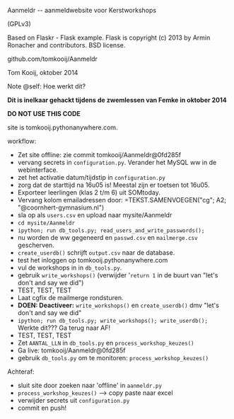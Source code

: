 Aanmeldr -- aanmeldwebsite voor Kerstworkshops

(GPLv3)

Based on Flaskr - Flask example.
Flask is copyright (c) 2013 by Armin Ronacher and contributors. BSD license.

github.com/tomkooij/Aanmeldr

Tom Kooij, oktober 2014

Note @self:
Hoe werkt dit?

**Dit is inelkaar gehackt tijdens de zwemlessen van Femke in oktober 2014**

**DO NOT USE THIS CODE**

site is tomkooij.pythonanywhere.com. 

  

workflow:
- Zet site offline: zie commit tomkooij/Aanmeldr@0fd285f
- vervang secrets in `configuration.py`. Verander het MySQL ww in de webinterface.
- zet het activatie datum/tijdstip in `configuration.py`
- zorg dat de starttijd na 16u05 is! Meestal zijn er toetsen tot 16u05.
- Exporteer leerlingen (klas 2 t/m 6) uit SOMtoday.
- Vervang kolom emailadressen door: =TEKST.SAMENVOEGEN("cg"; A2; "@coornhert-gymnasium.nl")
- sla op als `users.csv` en upload naar mysite/Aanmeldr
- `cd mysite/Aanmeldr`
- `ipython; run db_tools.py; read_users_and_write_passwords();`
- nu worden de ww gegeneerd en `passwd.csv` en `mailmerge.csv` gescherven.
- `create_userdb()` schrijft `output.csv` naar de database. 
- test het inloggen op tomkooij.pythonanywhere.com
- vul de workshops in in `db_tools.py`.
- gebruik `write_workshops()` (verwijder '`return 1` in de buurt van "let's don't and say we did")
- TEST, TEST, TEST
- Laat cgfix de mailmerge rondsturen.
- **DOEN: Deactiveer:** `write_workshops()` en `create_userdb()` dmv "let's don't and say we did"
- `ipython; run db_tools.py; write_workshops(); write_userdb();` Werkte dit??? Ga terug naar AF!
- TEST, TEST, TEST
- Zet `AANTAL_LLN` in `db_tools.py` en `process_workshop_keuzes()`
- Ga live: tomkooij/Aanmeldr@0fd285f
- gebruik `db_tools.py` om te monitoren: `process_workshop_keuzes()`

Achteraf:
- sluit site door zoeken naar 'offline' in `aanmeldr.py`
- `process_workshop_keuzes()` --> copy paste naar excel
- verwijder secrets uit `configuration.py`
- commit en push! 
